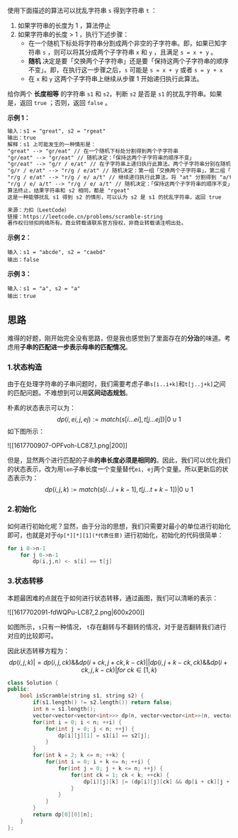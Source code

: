 使用下面描述的算法可以扰乱字符串 `s` 得到字符串 `t` ：

1. 如果字符串的长度为 1 ，算法停止
2. 如果字符串的长度 > 1 ，执行下述步骤：
   + 在一个随机下标处将字符串分割成两个非空的子字符串。即，如果已知字符串 `s` ，则可以将其分成两个子字符串 `x` 和 `y` ，且满足 `s = x + y` 。
   + **随机** 决定是要「交换两个子字符串」还是要「保持这两个子字符串的顺序不变」。即，在执行这一步骤之后，`s` 可能是 `s = x + y` 或者 `s = y + x`
   + 在 `x` 和 `y` 这两个子字符串上继续从步骤 1 开始递归执行此算法。

给你两个 **长度相等** 的字符串 `s1` 和 `s2`，判断 `s2` 是否是 `s1` 的扰乱字符串。如果是，返回 `true` ；否则，返回 `false` 。

 **示例 1：**

```txt
输入：s1 = "great", s2 = "rgeat"
输出：true
解释：s1 上可能发生的一种情形是：
"great" --> "gr/eat" // 在一个随机下标处分割得到两个子字符串
"gr/eat" --> "gr/eat" // 随机决定：「保持这两个子字符串的顺序不变」
"gr/eat" --> "g/r / e/at" // 在子字符串上递归执行此算法。两个子字符串分别在随机下标处进行一轮分割
"g/r / e/at" --> "r/g / e/at" // 随机决定：第一组「交换两个子字符串」，第二组「保持这两个子字符串的顺序不变」
"r/g / e/at" --> "r/g / e/ a/t" // 继续递归执行此算法，将 "at" 分割得到 "a/t"
"r/g / e/ a/t" --> "r/g / e/ a/t" // 随机决定：「保持这两个子字符串的顺序不变」
算法终止，结果字符串和 s2 相同，都是 "rgeat"
这是一种能够扰乱 s1 得到 s2 的情形，可以认为 s2 是 s1 的扰乱字符串，返回 true

来源：力扣（LeetCode）
链接：https://leetcode.cn/problems/scramble-string
著作权归领扣网络所有。商业转载请联系官方授权，非商业转载请注明出处。
```

**示例 2：**

```
输入：s1 = "abcde", s2 = "caebd"
输出：false
```

**示例 3：**

```
输入：s1 = "a", s2 = "a"
输出：true
```

## 思路

难得的好题，刚开始完全没有思路，但是我也感觉到了里面存在的**分治**的味道。考虑用**子串的匹配进一步表示母串的匹配情况**。

### 1.状态构造

由于在处理字符串的子串问题时，我们需要考虑子串`s[i..i+k]`和`t[j..j+k]`之间的匹配问题。不难想到可以用**区间动态规划**。

朴素的状态表示可以为：
$$
dp(i, ei, j, ej):=match(s[i...ei], t[j...ej])|0\cup1
$$
如下图所示：

![[1617700907-OPFvoh-LC87_1.png|200]]

但是，显然两个进行匹配的子串**的串长度必须是相同的**。因此，我们可以优化我们的状态表示，改为用`len`子串长度一个变量替代`ei, ej`两个变量。所以更新后的状态表示为：
$$
dp(i, j, k):=match(s[i...i+k-1], t[j...t+k-1])|0\cup1
$$

### 2.初始化

如何进行初始化呢？显然，由于分治的思想，我们只需要对最小的单位进行初始化即可，也就是对于`dp[*][*][1](*代表任意)` 进行初始化，初始化的代码很简单：

```c++
for i 0->n-1
    for j 0->n-1
        dp(i,j,n) <- s[i] == t[j]
```

### 3.状态转移

本题最困难的点就在于如何进行状态转移，通过画图，我们可以清晰的表示：

![[1617702091-fdWQPu-LC87_2.png|600x200]]

如图所示，`s`只有一种情况， `t`存在翻转与不翻转的情况，对于是否翻转我们进行对应的比较即可。

因此状态转移方程为：
$$
dp(i, j, k) |= dp(i, j, ck) \&\& dp(i + ck, j + ck, k - ck) || dp(i, j + k - ck, ck) \&\& dp(i + ck, j, k - ck) | for \ ck \in \left[1,k\right)
$$


```c++
class Solution {
public:
    bool isScramble(string s1, string s2) {
        if(s1.length() != s2.length()) return false;
        int n = s1.length();
        vector<vector<vector<int>>> dp(n, vector<vector<int>>(n, vector<int>(n + 1, 0)));
        for(int i = 0; i < n; ++i) {
            for(int j = 0; j < n; ++j) {
                dp[i][j][1] = s1[i] == s2[j];
            }
        }
        for(int k = 2; k <= n; ++k) {
            for(int i = 0; i + k <= n; ++i) {
                for(int j = 0; j + k <= n; ++j) {
                    for(int ck = 1; ck < k; ++ck) {
                        dp[i][j][k] |= (dp[i][j][ck] && dp[i + ck][j + ck][k - ck]) || (dp[i][j + k - ck][ck] && dp[i + ck][j][k - ck]);
                    }
                }
            }
        }
        return dp[0][0][n];
    }
};
```


